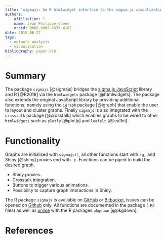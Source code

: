 ```yaml
---
title: 'sigmajs: An R htmlwidget interface to the sigma.js visualization library'
authors:
  - affiliation: 1
    name: Jean-Philippe Coene
    orcid: 0000-0002-6637-4107
date: 2018-06-27
tags:
  - network analysis
  - visualisation
bibliography: paper.bib
---
```


# Summary

The package `sigmajs` [@sigmajs] bridges the [sigma.js JavaScript](http://sigmajs.org/) 
library and R [@R2018] via the `htmlwidgets` package [@htmlwidgets]. The package also 
extends the original JavaScript library by providing additional functions, namely using 
the `igraph` package [@igraph] that enable the user to layout and cluster graphs. 
Finally `sigmajs` is also integrated with the `crosstalk` package [@crosstalk] which 
enables graphs to be wired to other `htmlwidgets` such as `plotly` [@plotly] and 
`leafelt` [@leaflet].

# Functionality

Graphs are initialised with `sigmajs()`, all other functions start with `sg_` and Shiny [@shiny] 
proxies end with `_p`. Functions can be piped to build the desired graph.

* Shiny proxies.
* Crosstalk integration.
* Buttons to trigger various animations.
* Possibility to capture graph interactions in Shiny.

The R package `sigmajs` is available on [GitHub](https://github.com/JohnCoene/sigmajs) or 
[Bitbucket](https://bitbucket.org/JohnCoene/sigmajs), issues can be opened on 
[Github](https://github.com/JohnCoene/sigmajs/issues) only. All functions are documented in 
the package (`.Rd` files) as well as [online](http://sigmajs.john-coene.com/) with the R packages
`pkgdown` [@pkgdown].

# References
